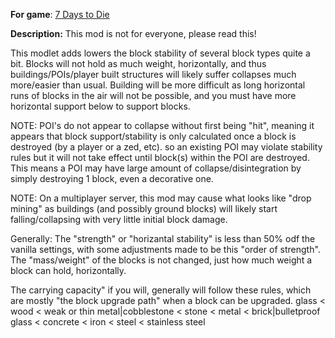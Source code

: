 **For game**: [7 Days to Die](https://7daystodie.com)

**Description:**
This mod is not for everyone, please read this!

This modlet adds lowers the block stability of several block types quite a bit.
Blocks will not hold as much weight, horizontally, and thus buildings/POIs/player
built structures will likely suffer collapses much more/easier than usual.
Building will be more difficult as long horizontal runs of blocks in the air will not be possible,
and you must have more horizontal support below to support blocks.

NOTE: POI's do not appear to collapse without first being "hit", meaning it appears that
block support/stability is only calculated once a block is destroyed (by a player or a zed, etc).
so an existing POI may violate stability rules but it will not take effect until block(s) within the POI
are destroyed. This means a POI may have large amount of collapse/disintegration by simply destroying 1
block, even a decorative one.

NOTE: On a multiplayer server, this mod may cause what looks like "drop mining" as
buildings (and possibly ground blocks) will likely start falling/collapsing with very little
initial block damage.


Generally:
The "strength" or "horizantal stability" is less than 50% odf the vanilla settings, with some adjustments
made to be this "order of strength".  The "mass/weight" of the blocks is not changed, just how much weight
a block can hold, horizontally.

The carrying capacity" if you will,  generally will follow these rules, which are mostly "the block upgrade path"
when a block can be upgraded.
glass < wood < weak or thin metal|cobblestone < stone < metal < brick|bulletproof glass < concrete < iron < steel < stainless steel
